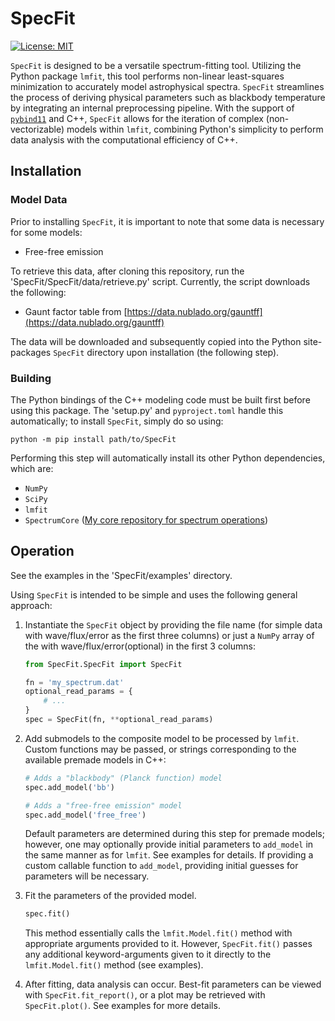 # SpecFit
[![License: MIT](https://img.shields.io/badge/License-MIT-yellow.svg)](https://opensource.org/licenses/MIT)

`SpecFit` is designed to be a versatile spectrum-fitting tool. Utilizing the
Python package `lmfit`, this tool performs non-linear least-squares
minimization to accurately model astrophysical spectra. `SpecFit` streamlines
the process of deriving physical parameters such as blackbody temperature by
integrating an internal preprocessing pipeline. With the support of
[`pybind11`](https://github.com/pybind/pybind11) and C++, `SpecFit` allows for
the iteration of complex (non-vectorizable) models within `lmfit`, combining
Python's simplicity to perform data analysis with the computational efficiency
of C++.

## Installation

### Model Data

Prior to installing `SpecFit`, it is important to note that some data is
necessary for some models:

- Free-free emission

To retrieve this data, after cloning this repository, run the
'SpecFit/SpecFit/data/retrieve.py' script. Currently, the script downloads the
following:

- Gaunt factor table from [https://data.nublado.org/gauntff](https://data.nublado.org/gauntff)

The data will be downloaded and subsequently copied into the Python
site-packages `SpecFit` directory upon installation (the following step).

### Building

The Python bindings of the C++ modeling code must be built first before using
this package. The 'setup.py' and `pyproject.toml` handle this automatically;
to install `SpecFit`, simply do so using:
```shell
python -m pip install path/to/SpecFit
```

Performing this step will automatically install its other Python dependencies,
which are:

- `NumPy`
- `SciPy`
- `lmfit`
- `SpectrumCore` ([My core repository for spectrum operations](https://github.com/anthonyburrow/SpectrumCore))

## Operation

See the examples in the 'SpecFit/examples' directory.

Using `SpecFit` is intended to be simple and uses the following general
approach:

1. Instantiate the `SpecFit` object by providing the file name (for simple data
with wave/flux/error as the first three columns) or just a `NumPy` array of the
with wave/flux/error(optional) in the first 3 columns:

    ```python
    from SpecFit.SpecFit import SpecFit

    fn = 'my_spectrum.dat'
    optional_read_params = {
        # ...
    }
    spec = SpecFit(fn, **optional_read_params)
    ```

2. Add submodels to the composite model to be processed by `lmfit`. Custom
functions may be passed, or strings corresponding to the available premade
models in C++:

    ```python
    # Adds a "blackbody" (Planck function) model
    spec.add_model('bb')

    # Adds a "free-free emission" model
    spec.add_model('free_free')
    ```

    Default parameters are determined during this step for premade models;
    however, one may optionally provide initial parameters to `add_model` in
    the same manner as for `lmfit`. See examples for details. If providing a
    custom callable function to `add_model`, providing initial guesses for
    parameters will be necessary.

3. Fit the parameters of the provided model.

    ```python
    spec.fit()
    ```

    This method essentially calls the `lmfit.Model.fit()` method with
    appropriate arguments provided to it. However, `SpecFit.fit()` passes any
    additional keyword-arguments given to it directly to the
    `lmfit.Model.fit()` method (see examples).

4. After fitting, data analysis can occur. Best-fit parameters can be viewed
with `SpecFit.fit_report()`, or a plot may be retrieved with `SpecFit.plot()`.
See examples for more details.

